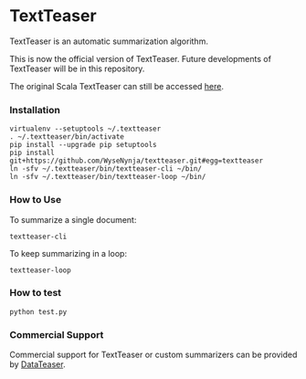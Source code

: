 TextTeaser
=============

TextTeaser is an automatic summarization algorithm.

This is now the official version of TextTeaser. Future developments of
TextTeaser will be in this repository.

The original Scala TextTeaser can still be accessed [here](https://github.com/MojoJolo/textteaser).


### Installation

    virtualenv --setuptools ~/.textteaser
    . ~/.textteaser/bin/activate
    pip install --upgrade pip setuptools
    pip install git+https://github.com/WyseNynja/textteaser.git#egg=textteaser
    ln -sfv ~/.textteaser/bin/textteaser-cli ~/bin/
    ln -sfv ~/.textteaser/bin/textteaser-loop ~/bin/


### How to Use

To summarize a single document:

    textteaser-cli

To keep summarizing in a loop:

    textteaser-loop


### How to test

    python test.py


### Commercial Support

Commercial support for TextTeaser or custom summarizers can be provided by [DataTeaser](http://www.datateaser.com/?textteaser).
